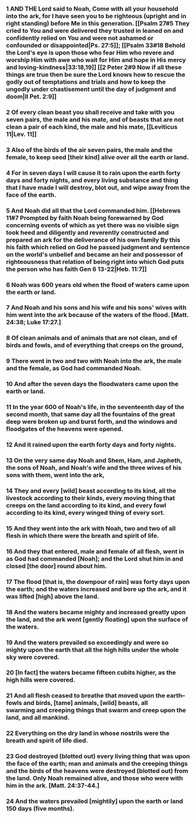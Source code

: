 ### 1 AND THE Lord said to Noah, Come with all your household into the ark, for I have seen you to be righteous (upright and in right standing) before Me in this generation. [[Psalm 27#5 They cried to You and were delivered they trusted in leaned on and confidently relied on You and were not ashamed or confounded or disappointed|Ps. 27:5]]; [[Psalm 33#18 Behold the Lord's eye is upon those who fear Him who revere and worship Him with awe who wait for Him and hope in His mercy and loving-kindness|33:18,19]] [[2 Peter 2#9 Now if all these things are true then be sure the Lord knows how to rescue the godly out of temptations and trials and how to keep the ungodly under chastisement until the day of judgment and doom|II Pet. 2:9]]

### 2 Of every clean beast you shall receive and take with you seven pairs, the male and his mate, and of beasts that are not clean a pair of each kind, the male and his mate, [[Leviticus 11|Lev. 11]]

### 3 Also of the birds of the air seven pairs, the male and the female, to keep seed [their kind] alive over all the earth or land.

### 4 For in seven days I will cause it to rain upon the earth forty days and forty nights, and every living substance and thing that I have made I will destroy, blot out, and wipe away from the face of the earth.

### 5 And Noah did all that the Lord commanded him. [[Hebrews 11#7 Prompted by faith Noah being forewarned by God concerning events of which as yet there was no visible sign took heed and diligently and reverently constructed and prepared an ark for the deliverance of his own family By this his faith which relied on God he passed judgment and sentence on the world's unbelief and became an heir and possessor of righteousness that relation of being right into which God puts the person who has faith Gen 6 13-22|Heb. 11:7]]

### 6 Noah was 600 years old when the flood of waters came upon the earth or land.

### 7 And Noah and his sons and his wife and his sons' wives with him went into the ark because of the waters of the flood. [Matt. 24:38; Luke 17:27.]

### 8 Of clean animals and of animals that are not clean, and of birds and fowls, and of everything that creeps on the ground,

### 9 There went in two and two with Noah into the ark, the male and the female, as God had commanded Noah.

### 10 And after the seven days the floodwaters came upon the earth or land.

### 11 In the year 600 of Noah's life, in the seventeenth day of the second month, that same day all the fountains of the great deep were broken up and burst forth, and the windows and floodgates of the heavens were opened.

### 12 And it rained upon the earth forty days and forty nights.

### 13 On the very same day Noah and Shem, Ham, and Japheth, the sons of Noah, and Noah's wife and the three wives of his sons with them, went into the ark,

### 14 They and every [wild] beast according to its kind, all the livestock according to their kinds, every moving thing that creeps on the land according to its kind, and every fowl according to its kind, every winged thing of every sort.

### 15 And they went into the ark with Noah, two and two of all flesh in which there were the breath and spirit of life.

### 16 And they that entered, male and female of all flesh, went in as God had commanded [Noah]; and the Lord shut him in and closed [the door] round about him.

### 17 The flood [that is, the downpour of rain] was forty days upon the earth; and the waters increased and bore up the ark, and it was lifted [high] above the land.

### 18 And the waters became mighty and increased greatly upon the land, and the ark went [gently floating] upon the surface of the waters.

### 19 And the waters prevailed so exceedingly and were so mighty upon the earth that all the high hills under the whole sky were covered.

### 20 [In fact] the waters became fifteen cubits higher, as the high hills were covered.

### 21 And all flesh ceased to breathe that moved upon the earth–fowls and birds, [tame] animals, [wild] beasts, all swarming and creeping things that swarm and creep upon the land, and all mankind.

### 22 Everything on the dry land in whose nostrils were the breath and spirit of life died.

### 23 God destroyed (blotted out) every living thing that was upon the face of the earth; man and animals and the creeping things and the birds of the heavens were destroyed (blotted out) from the land. Only Noah remained alive, and those who were with him in the ark. [Matt. 24:37-44.]

### 24 And the waters prevailed [mightily] upon the earth or land 150 days (five months).